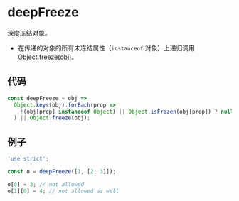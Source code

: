 # deepFreeze

深度冻结对象。

- 在传递的对象的所有未冻结属性（`instanceof` 对象）上递归调用 [Object.freeze(obj)](https://developer.mozilla.org/zh-CN/docs/Web/JavaScript/Reference/Global_Objects/Object/freeze)。

## 代码

```js
const deepFreeze = obj =>
  Object.keys(obj).forEach(prop =>
    !(obj[prop] instanceof Object) || Object.isFrozen(obj[prop]) ? null : deepFreeze(obj[prop])
  ) || Object.freeze(obj);
```

## 例子

```js
'use strict';

const o = deepFreeze([1, [2, 3]]);

o[0] = 3; // not allowed
o[1][0] = 4; // not allowed as well
```

